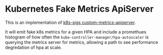 # Kubernetes Fake Metrics ApiServer

This is an implementation of [k8s-sigs custom-metrics-apiserver](https://github.com/kubernetes-sigs/custom-metrics-apiserver).

It will emit fake k8s metrics for a given HPA and include a promethues histogram of how often the `kube-controller-manager/hpa-autoscaler` is querying the metrics server for metrics, allowing a path to see performance degredation of hpa at scale.